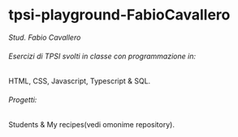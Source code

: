 # tpsi-playground-FabioCavallero

_Stud. Fabio Cavallero_

###### Esercizi di TPSI svolti in classe con programmazione in:

HTML, CSS, Javascript, Typescript & SQL.

###### Progetti: 

Students & My recipes(vedi omonime repository).
